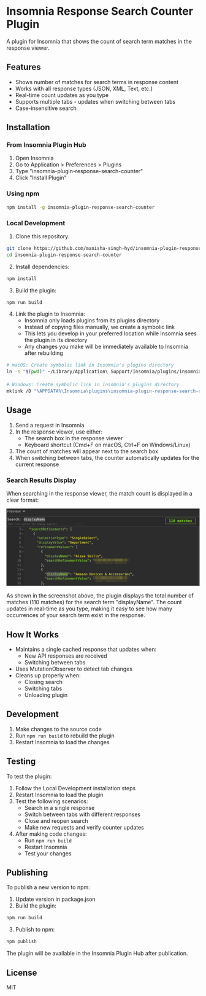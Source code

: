 # Insomnia Response Search Counter Plugin

A plugin for Insomnia that shows the count of search term matches in the response viewer.

## Features

- Shows number of matches for search terms in response content
- Works with all response types (JSON, XML, Text, etc.)
- Real-time count updates as you type
- Supports multiple tabs - updates when switching between tabs
- Case-insensitive search

## Installation

### From Insomnia Plugin Hub

1. Open Insomnia
2. Go to Application > Preferences > Plugins
3. Type "insomnia-plugin-response-search-counter"
4. Click "Install Plugin"

### Using npm

```bash
npm install -g insomnia-plugin-response-search-counter
```

### Local Development

1. Clone this repository:
```bash
git clone https://github.com/manisha-singh-hyd/insomnia-plugin-response-search-counter.git
cd insomnia-plugin-response-search-counter
```

2. Install dependencies:
```bash
npm install
```

3. Build the plugin:
```bash
npm run build
```

4. Link the plugin to Insomnia:
   - Insomnia only loads plugins from its plugins directory
   - Instead of copying files manually, we create a symbolic link
   - This lets you develop in your preferred location while Insomnia sees the plugin in its directory
   - Any changes you make will be immediately available to Insomnia after rebuilding

```bash
# macOS: Create symbolic link in Insomnia's plugins directory
ln -s "$(pwd)" ~/Library/Application\ Support/Insomnia/plugins/insomnia-plugin-response-search-counter

# Windows: Create symbolic link in Insomnia's plugins directory
mklink /D "%APPDATA%\Insomnia\plugins\insomnia-plugin-response-search-counter" "%CD%"
```

## Usage

1. Send a request in Insomnia
2. In the response viewer, use either:
   - The search box in the response viewer
   - Keyboard shortcut (Cmd+F on macOS, Ctrl+F on Windows/Linux)
3. The count of matches will appear next to the search box
4. When switching between tabs, the counter automatically updates for the current response

### Search Results Display

When searching in the response viewer, the match count is displayed in a clear format:

![Search Results Counter](https://raw.githubusercontent.com/manisha-singh-hyd/insomnia-plugin-response-search-counter/main/docs/search-counter.png)

As shown in the screenshot above, the plugin displays the total number of matches (110 matches) for the search term "displayName". The count updates in real-time as you type, making it easy to see how many occurrences of your search term exist in the response.

## How It Works

- Maintains a single cached response that updates when:
  - New API responses are received
  - Switching between tabs
- Uses MutationObserver to detect tab changes
- Cleans up properly when:
  - Closing search
  - Switching tabs
  - Unloading plugin

## Development

1. Make changes to the source code
2. Run `npm run build` to rebuild the plugin
3. Restart Insomnia to load the changes

## Testing

To test the plugin:

1. Follow the Local Development installation steps
2. Restart Insomnia to load the plugin
3. Test the following scenarios:
   - Search in a single response
   - Switch between tabs with different responses
   - Close and reopen search
   - Make new requests and verify counter updates
4. After making code changes:
   - Run `npm run build`
   - Restart Insomnia
   - Test your changes

## Publishing

To publish a new version to npm:

1. Update version in package.json
2. Build the plugin:
```bash
npm run build
```

3. Publish to npm:
```bash
npm publish
```

The plugin will be available in the Insomnia Plugin Hub after publication.

## License

MIT
